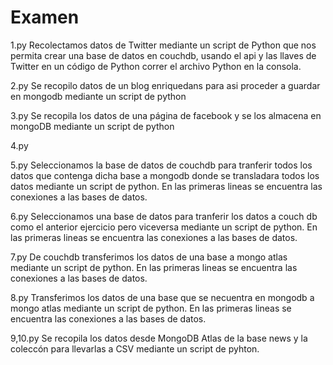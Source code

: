 # Examen
1.py
Recolectamos datos de Twitter mediante un script de Python que nos permita crear una base de datos en couchdb, usando el api y las llaves de Twitter en un código de Python correr el archivo Python en la consola.

2.py
Se recopilo datos de un blog enriquedans para asi proceder a guardar en mongodb mediante un script de python

3.py
Se recopila los datos de una página de facebook y se los almacena en mongoDB mediante un script de python

4.py

5.py
Seleccionamos la base de datos de couchdb para tranferir todos los datos que contenga dicha base a mongodb donde se transladara todos los datos mediante un script de python. En las primeras lineas se encuentra las conexiones a las bases de datos.

6.py
Seleccionamos una base de datos para tranferir los datos a couch db como el anterior ejercicio pero viceversa mediante un script de python.  En las primeras lineas se encuentra las conexiones a las bases de datos.

7.py
De couchdb transferimos los datos de una base a mongo atlas mediante un script de python.  En las primeras lineas se encuentra las conexiones a las bases de datos.

8.py
Transferimos los datos de una base que se necuentra en mongodb a mongo atlas mediante un script de python.  En las primeras lineas se encuentra las conexiones a las bases de datos.

9,10.py
Se recopila los datos desde MongoDB Atlas de la base news y la coleccón para llevarlas a CSV mediante un script de pyhton.

